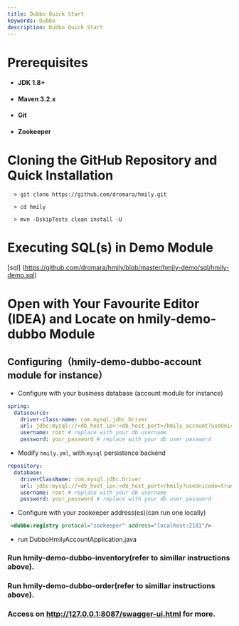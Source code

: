 ```yaml
---
title: Dubbo Quick Start
keywords: Dubbo
description: Dubbo Quick Start
---
```


# Prerequisites

- #### JDK 1.8+

- #### Maven 3.2.x

- #### Git

- #### Zookeeper

# Cloning the GitHub Repository and Quick Installation

```
  > git clone https://github.com/dromara/hmily.git

  > cd hmily

  > mvn -DskipTests clean install -U
```

# Executing SQL(s) in Demo Module

[sql] (https://github.com/dromara/hmily/blob/master/hmily-demo/sql/hmily-demo.sql)

# Open with Your Favourite Editor (IDEA) and Locate on hmily-demo-dubbo Module

## Configuring（hmily-demo-dubbo-account module for instance）

- Configure with your business database (account module for instance)

```yml
spring:
  datasource:
    driver-class-name: com.mysql.jdbc.Driver
    url: jdbc:mysql://<db_host_ip>:<db_host_port>/hmily_account?useUnicode=true&characterEncoding=utf8 # replace with your db_host_ip and db_host_port
    username: root # replace with your db username
    password: your_password # replace with your db user password
```

- Modify `hmily.yml`, with `mysql` persistence backend

```yml
repository:
  database:
    driverClassName: com.mysql.jdbc.Driver
    url: jdbc:mysql://<db_host_ip>:<db_host_port>/hmily?useUnicode=true&characterEncoding=utf8 # replace with your db_host_ip and db_host_port
    username: root # replace with your db username
    password: your_password # replace with your db user password
```

- Configure with your zookeeper address(es)(can run one locally)

```xml
 <dubbo:registry protocol="zookeeper" address="localhost:2181"/>
```

- run DubboHmilyAccountApplication.java

### Run hmily-demo-dubbo-inventory(refer to simillar instructions above).

### Run hmily-demo-dubbo-order(refer to simillar instructions above).

### Access on http://127.0.0.1:8087/swagger-ui.html for more.
